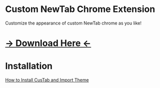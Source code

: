 # Custom NewTab Chrome Extension
Customize the appearance of custom NewTab chrome as you like!

# <a href="https://github.com/SANSDESU/CustomTab/files/12561954/Custom.New.Tab.v1.2.2.Full.by.SANSDESU.zip">-> Download Here <-</a>

# Installation
<a href="https://drive.google.com/file/d/1tfQ8Gqn5IZkQiTCDZGPMJjn2Yt4ofZoY/view">How to Install CusTab and Import Theme</a>
